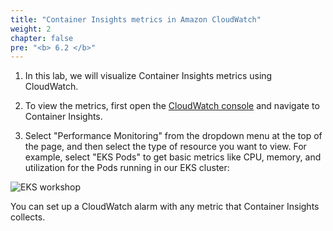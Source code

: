 ```yaml
---
title: "Container Insights metrics in Amazon CloudWatch"
weight: 2
chapter: false
pre: "<b> 6.2 </b>"
---
```


1. In this lab, we will visualize Container Insights metrics using CloudWatch.

2. To view the metrics, first open the [CloudWatch console](https://console.aws.amazon.com/cloudwatch/home#container-insights:infrastructure) and navigate to Container Insights.

3. Select "Performance Monitoring" from the dropdown menu at the top of the page, and then select the type of resource you want to view. For example, select "EKS Pods" to get basic metrics like CPU, memory, and utilization for the Pods running in our EKS cluster:

![EKS workshop](/EKS-Workshop-4/images/0007/0001.jpg?featherlight=false&width=90pc)

You can set up a CloudWatch alarm with any metric that Container Insights collects.